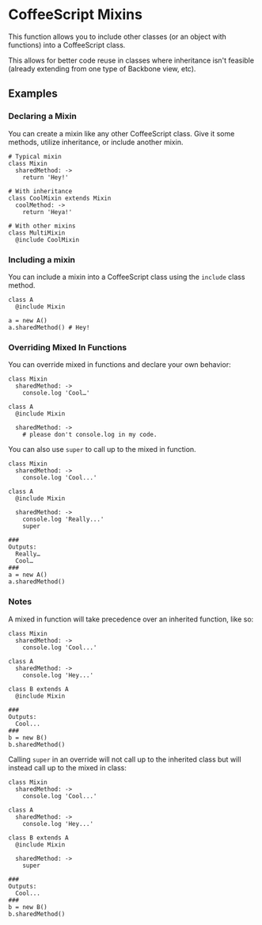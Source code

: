 # CoffeeScript Mixins

This function allows you to include other classes (or an object with functions) into a CoffeeScript class.

This allows for better code reuse in classes where inheritance isn't feasible (already extending from one type of Backbone view, etc).

## Examples

### Declaring a Mixin

You can create a mixin like any other CoffeeScript class.  Give it some methods, utilize inheritance, or include another mixin.

    # Typical mixin
    class Mixin
      sharedMethod: ->
        return 'Hey!'
          
    # With inheritance
    class CoolMixin extends Mixin
      coolMethod: ->
        return 'Heya!'
        
    # With other mixins
    class MultiMixin
      @include CoolMixin

### Including a mixin

You can include a mixin into a CoffeeScript class using the `include` class method.

    class A
      @include Mixin

    a = new A()
    a.sharedMethod() # Hey!
    
### Overriding Mixed In Functions

You can override mixed in functions and declare your own behavior:

    class Mixin
      sharedMethod: ->
        console.log 'Cool…'
        
    class A
      @include Mixin
      
      sharedMethod: ->
        # please don't console.log in my code.

You can also use `super` to call up to the mixed in function.

	class Mixin
      sharedMethod: ->
        console.log 'Cool...'

    class A
      @include Mixin

      sharedMethod: ->
        console.log 'Really...'
        super
      
    ###
    Outputs:
      Really…
      Cool…
    ###
    a = new A()
    a.sharedMethod() 

### Notes

A mixed in function will take precedence over an inherited function, like so:

    class Mixin
      sharedMethod: ->
        console.log 'Cool...'

    class A
      sharedMethod: ->
        console.log 'Hey...'

    class B extends A
      @include Mixin

    ###
    Outputs:
      Cool...
    ###
    b = new B()
    b.sharedMethod()
  
Calling `super` in an override will not call up to the inherited class but will instead call up to the mixed in class:

    class Mixin
      sharedMethod: ->
        console.log 'Cool...'

    class A
      sharedMethod: ->
        console.log 'Hey...'

    class B extends A
      @include Mixin

      sharedMethod: ->
        super

    ###
    Outputs:
      Cool...
    ###
    b = new B()
    b.sharedMethod()